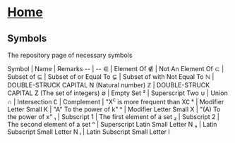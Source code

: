 # [Home](../README.md) 

## Symbols

The repository page of necessary symbols 

Symbol | Name | Remarks
-- | --
&#8712; | Element Of
&#8713; | Not An Element Of
&#8834; | Subset of
&#8838; | Subset of or Equal To
&#8842; | Subset of with Not Equal To
&#8469; | DOUBLE-STRUCK CAPITAL N (Natural number)
&#8484; | DOUBLE-STRUCK CAPITAL Z (The set of integers)
&#8709; | Empty Set
&#0178; | Superscript Two
&#8746; | Union
&#8745; | Intersection
&#8705; | Complement | "X<sup>c</sup> is more frequent than X&#8705;
&#7503; | Modifier Letter Small K | "A" To the power of k"
&#0739; | Modifier Letter Small X | "(A) To the power of x"
&#8321; | Subscript 1 | The first element of a set
&#8322; | Subscript 2 | The second element of a set
&#8319; | Superscript Latin Small Letter N
&#8345; | Latin Subscript Small Letter N
&#7522; | Latin Subscript Small Letter I
 

